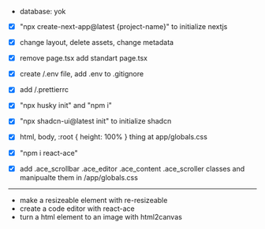 - database: yok

- [x] "npx create-next-app@latest {project-name}" to initialize nextjs
- [x] change layout, delete assets, change metadata
- [x] remove page.tsx add standart page.tsx
- [x] create /.env file, add .env to .gitignore
- [x] add /.prettierrc
- [x] "npx husky init" and "npm i"

- [x] "npx shadcn-ui@latest init" to initialize shadcn
- [x] html, body, :root { height: 100% } thing at app/globals.css

- [x] "npm i react-ace"
- [x] add .ace_scrollbar .ace_editor .ace_content .ace_scroller classes and manipualte them in /app/globals.css

---

- make a resizeable element with re-resizeable
- create a code editor with react-ace
- turn a html element to an image with html2canvas

